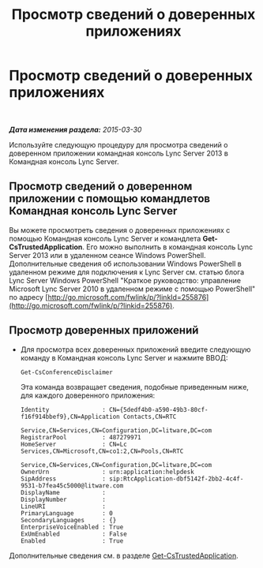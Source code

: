 ﻿---
title: Просмотр сведений о доверенных приложениях
TOCTitle: Просмотр сведений о доверенных приложениях
ms:assetid: 7b916323-96fb-4308-bc95-c178de41a3d3
ms:mtpsurl: https://technet.microsoft.com/ru-ru/library/JJ688103(v=OCS.15)
ms:contentKeyID: 49888055
ms.date: 05/19/2016
mtps_version: v=OCS.15
ms.translationtype: HT
---

# Просмотр сведений о доверенных приложениях

 

_**Дата изменения раздела:** 2015-03-30_

Используйте следующую процедуру для просмотра сведений о доверенном приложении командная консоль Lync Server 2013 в Командная консоль Lync Server.

## Просмотр сведений о доверенном приложении с помощью командлетов Командная консоль Lync Server

Вы можете просмотреть сведения о доверенных приложениях с помощью Командная консоль Lync Server и командлета **Get-CsTrustedApplication**. Его можно выполнить в командная консоль Lync Server 2013 или в удаленном сеансе Windows PowerShell. Дополнительные сведения об использовании Windows PowerShell в удаленном режиме для подключения к Lync Server см. статью блога Lync Server Windows PowerShell "Краткое руководство: управление Microsoft Lync Server 2010 в удаленном режиме с помощью PowerShell" по адресу [http://go.microsoft.com/fwlink/p/?linkId=255876](http://go.microsoft.com/fwlink/p/?linkid=255876).

## Просмотр доверенных приложений

  - Для просмотра всех доверенных приложений введите следующую команду в Командная консоль Lync Server и нажмите ВВОД:
    
        Get-CsConferenceDisclaimer
    
    Эта команда возвращает сведения, подобные приведенным ниже, для каждого доверенного приложения:
    
        Identity               : CN={5dedf4b0-a590-49b3-80cf-f16f914bbef9},CN=Application Contacts,CN=RTC
                                 Service,CN=Services,CN=Configuration,DC=litware,DC=com
        RegistrarPool          : 487279971
        HomeServer             : CN=Lc Services,CN=Microsoft,CN=co1:2,CN=Pools,CN=RTC
                                 Service,CN=Services,CN=Configuration,DC=litware,DC=com
        OwnerUrn               : urn:application:helpdesk
        SipAddress             : sip:RtcApplication-dbf5142f-2bb2-4c4f-9531-b7fea45c5000@litware.com
        DisplayName            :
        DisplayNumber          :
        LineURI                :
        PrimaryLanguage        : 0
        SecondaryLanguages     : {}
        EnterpriseVoiceEnabled : True
        ExUmEnabled            : False
        Enabled                : True

Дополнительные сведения см. в разделе [Get-CsTrustedApplication](get-cstrustedapplication.md).

